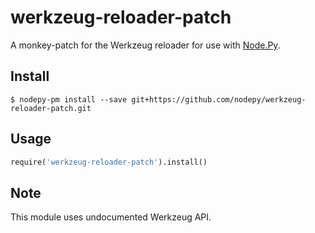 # werkzeug-reloader-patch

  [Node.py]: https://nodepy.org

A monkey-patch for the Werkzeug reloader for use with [Node.Py].

## Install

    $ nodepy-pm install --save git+https://github.com/nodepy/werkzeug-reloader-patch.git

## Usage

```python
require('werkzeug-reloader-patch').install()
```

## Note

This module uses undocumented Werkzeug API.

